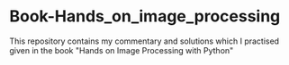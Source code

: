 # Book-Hands_on_image_processing
This repository contains my commentary and solutions which I practised given in the book "Hands on Image Processing with Python"
